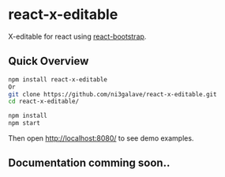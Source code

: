 # react-x-editable
 X-editable for react using [react-bootstrap](https://react-bootstrap.github.io/).		

 ## Quick Overview		

 ```sh		
 npm install react-x-editable
 Or
 git clone https://github.com/ni3galave/react-x-editable.git		
 cd react-x-editable/		

 npm install		
 npm start		
 ```		

 Then open [http://localhost:8080/](http://localhost:8080/) to see demo examples.
 
 ## Documentation comming soon..	
